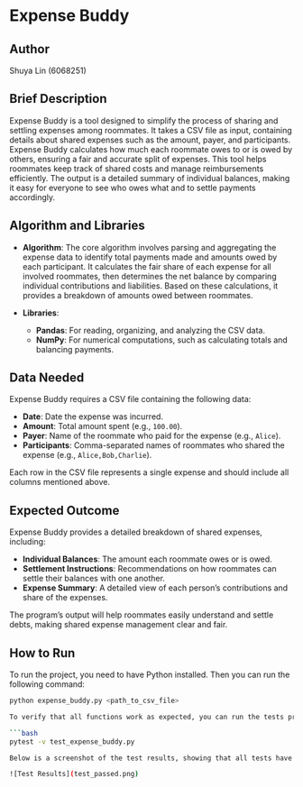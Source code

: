 # Expense Buddy

## Author

Shuya Lin (6068251)

## Brief Description

Expense Buddy is a tool designed to simplify the process of sharing and settling expenses among roommates. It takes a CSV file as input, containing details about shared expenses such as the amount, payer, and participants. Expense Buddy calculates how much each roommate owes to or is owed by others, ensuring a fair and accurate split of expenses. This tool helps roommates keep track of shared costs and manage reimbursements efficiently. The output is a detailed summary of individual balances, making it easy for everyone to see who owes what and to settle payments accordingly.

## Algorithm and Libraries

- **Algorithm**: The core algorithm involves parsing and aggregating the expense data to identify total payments made and amounts owed by each participant. It calculates the fair share of each expense for all involved roommates, then determines the net balance by comparing individual contributions and liabilities. Based on these calculations, it provides a breakdown of amounts owed between roommates.

- **Libraries**: 
  - **Pandas**: For reading, organizing, and analyzing the CSV data.
  - **NumPy**: For numerical computations, such as calculating totals and balancing payments.

## Data Needed

Expense Buddy requires a CSV file containing the following data:

- **Date**: Date the expense was incurred.
- **Amount**: Total amount spent (e.g., `100.00`).
- **Payer**: Name of the roommate who paid for the expense (e.g., `Alice`).
- **Participants**: Comma-separated names of roommates who shared the expense (e.g., `Alice,Bob,Charlie`).

Each row in the CSV file represents a single expense and should include all columns mentioned above.

## Expected Outcome

Expense Buddy provides a detailed breakdown of shared expenses, including:

- **Individual Balances**: The amount each roommate owes or is owed.
- **Settlement Instructions**: Recommendations on how roommates can settle their balances with one another.
- **Expense Summary**: A detailed view of each person’s contributions and share of the expenses.

The program’s output will help roommates easily understand and settle debts, making shared expense management clear and fair.

## How to Run

To run the project, you need to have Python installed. Then you can run the following command:

```bash
python expense_buddy.py <path_to_csv_file>

To verify that all functions work as expected, you can run the tests provided in `test_expense_buddy.py`. Use the following command to run the tests:

```bash
pytest -v test_expense_buddy.py

Below is a screenshot of the test results, showing that all tests have passed successfully:

![Test Results](test_passed.png)





